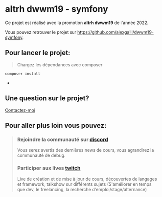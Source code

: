 # altrh dwwm19 - symfony 

Ce projet est réalisé avec la promotion **altrh dwwm19** de l'année 2022.

Vous pouvez retrouver le projet sur <https://github.com/alexgaill/dwwm19-symfony>.

## Pour lancer le projet:
> Chargez les dépendances avec composer

```
composer install
```

- 


## Une question sur le projet? 
[Contactez-moi](mailto:contact@steptosuccess.com)

## Pour aller plus loin vous pouvez:

> ### Rejoindre la communauté sur [discord](https://discord.gg/rb4bVeZX)
> Vous serez avertis des dernières news de cours, vous agrandirez la communauté de debug.
>
> ### Participer aux lives [twitch]()
> Live de création et de mise à jour de cours, découvertes de langages et framework, talkshow sur différents sujets (S'améliorer en temps que dev, le freelancing, la recherche d'emploi/stage/alternance)

